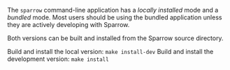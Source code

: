 The `sparrow` command-line application has a *locally installed* mode
and a *bundled* mode. Most users should be using the bundled application
unless they are actively developing with Sparrow.

Both versions can be built and installed from the Sparrow source directory.

Build and install the local version: `make install-dev`
Build and install the development version: `make install`